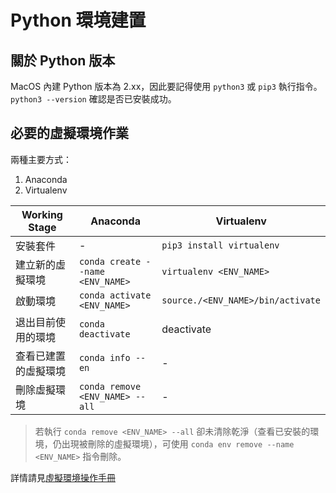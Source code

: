 # Python 環境建置

## 關於 Python 版本
MacOS 內建 Python 版本為 2.xx，因此要記得使用 `python3` 或 `pip3` 執行指令。
`python3 --version` 確認是否已安裝成功。

## 必要的虛擬環境作業
兩種主要方式：
1. Anaconda
2. Virtualenv

Working Stage | Anaconda | Virtualenv
---------|----------|---------
 安裝套件 | - | `pip3 install virtualenv`
 建立新的虛擬環境 | `conda create --name <ENV_NAME>` | `virtualenv <ENV_NAME>`
 啟動環境 | `conda activate <ENV_NAME>` | `source./<ENV_NAME>/bin/activate`
 退出目前使用的環境 | `conda deactivate` | deactivate
 查看已建置的虛擬環境 | `conda info --en` | -
 刪除虛擬環境 | `conda remove <ENV_NAME> --all` | -

> 若執行 `conda remove <ENV_NAME> --all` 卻未清除乾淨（查看已安裝的環境，仍出現被刪除的虛擬環境），可使用 `conda env remove --name <ENV_NAME>` 指令刪除。

 詳情請見[虛擬環境操作手冊](https://laiyenju.github.io/virtualenv-usage)
